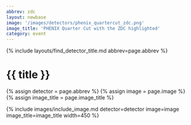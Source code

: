 ```yaml
---
abbrev: zdc
layout: newbase
image: '/images/detectors/phenix_quartercut_zdc.png'
image_title: 'PHENIX Quarter Cut with the ZDC highlighted'
category: event
---
```

{% include layouts/find_detector_title.md abbrev=page.abbrev %}
# {{ title }}

{% assign detector = page.abbrev %}
{% assign image = page.image %}
{% assign image_title = page.image_title %}

{% include images/include_image.md detector=detector image=image image_title=image_title width=450 %}
